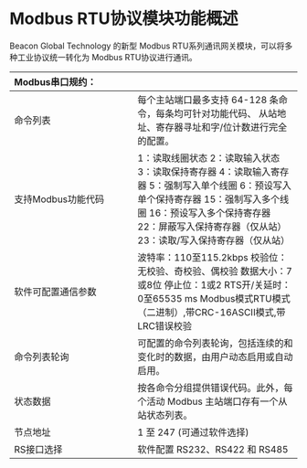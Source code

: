# Modbus RTU协议模块功能概述

Beacon Global Technology 的新型 Modbus RTU系列通讯网关模块，可以将多种工业协议统一转化为 Modbus RTU协议进行通讯。

| <div style="width: 150pt"> Modbus串口规约： |                                                              |
| :------------------------------------------- | ------------------------------------------------------------ |
| 命令列表                                    | 每个主站端口最多支持 64-128 条命令，每条均可针对功能代码、   从站地址、寄存器寻址和字/位计数进行完全的配置。 |
| 支持Modbus功能代码                          | 1：读取线圈状态  2：读取输入状态  3：读取保持寄存器  4：读取输入寄存器  5：强制写入单个线圈  6：预设写入单个保持寄存器  15：强制写入多个线圈  16：预设写入多个保持寄存器  22：屏蔽写入保持寄存器（仅从站）  23：读取/写入保持寄存器（仅从站） |
| 软件可配置通信参数                          | 波特率：110至115.2kbps  校验位：无校验、奇校验、偶校验  数据大小：7或8位  停止位：1或2  RTS开/关延时：0至65535  ms  Modbus模式RTU模式（二进制）,带CRC-16ASCII模式,带LRC错误校验 |
| 命令列表轮询                                | 可配置的命令列表轮询，包括连续的和变化时的数据，由用户动态启用或自动启用。 |
| 状态数据                                    | 按各命令分组提供错误代码。此外，每个活动 Modbus 主站端口存有一个从站状态列表。 |
| 节点地址                                    | 1 至 247  (可通过软件选择)                                   |
| RS接口选择                                  | 软件配置  RS232、RS422 和 RS485                              |
